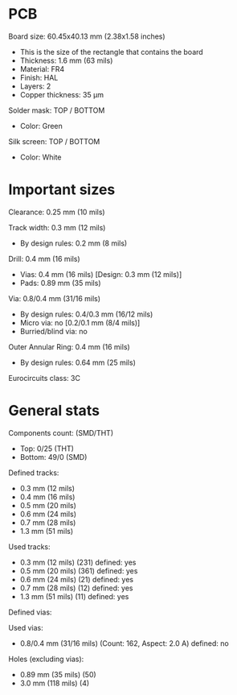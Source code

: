 # PCB

Board size: 60.45x40.13 mm (2.38x1.58 inches)

- This is the size of the rectangle that contains the board
- Thickness: 1.6 mm (63 mils)
- Material: FR4
- Finish: HAL
- Layers: 2
- Copper thickness: 35 µm

Solder mask: TOP / BOTTOM

- Color: Green

Silk screen: TOP / BOTTOM

- Color: White


# Important sizes

Clearance: 0.25 mm (10 mils)

Track width: 0.3 mm (12 mils)

- By design rules: 0.2 mm (8 mils)

Drill: 0.4 mm (16 mils)

- Vias: 0.4 mm (16 mils) [Design: 0.3 mm (12 mils)]
- Pads: 0.89 mm (35 mils)

Via: 0.8/0.4 mm (31/16 mils)

- By design rules: 0.4/0.3 mm (16/12 mils)
- Micro via: no [0.2/0.1 mm (8/4 mils)]
- Burried/blind via: no

Outer Annular Ring: 0.4 mm (16 mils)

- By design rules: 0.64 mm (25 mils)

Eurocircuits class: 3C


# General stats

Components count: (SMD/THT)

- Top: 0/25 (THT)
- Bottom: 49/0 (SMD)

Defined tracks:

- 0.3 mm (12 mils)
- 0.4 mm (16 mils)
- 0.5 mm (20 mils)
- 0.6 mm (24 mils)
- 0.7 mm (28 mils)
- 1.3 mm (51 mils)

Used tracks:

- 0.3 mm (12 mils) (231) defined: yes
- 0.5 mm (20 mils) (361) defined: yes
- 0.6 mm (24 mils) (21) defined: yes
- 0.7 mm (28 mils) (12) defined: yes
- 1.3 mm (51 mils) (11) defined: yes

Defined vias:


Used vias:

- 0.8/0.4 mm (31/16 mils) (Count: 162, Aspect: 2.0 A) defined: no

Holes (excluding vias):

- 0.89 mm (35 mils) (50)
- 3.0 mm (118 mils) (4)




